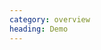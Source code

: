 ```yaml
--- 
category: overview
heading: Demo
---
```


<div class="demo demo-rocket" style="margin-top:40px; height:303.75px;">
    <script>
        // Hide section heading
        document.getElementById('demo').parentNode.style.display = 'none';
        
        // Load, on DOM ready
        if ('addEventListener' in document){
            document.addEventListener('DOMContentLoaded', function(){
                var script = document.createElement('script');
                document.body.appendChild(script);
                script.src = '/assets/rocket/rocket.js';
            }, false);
        }
    </script>
</div>
